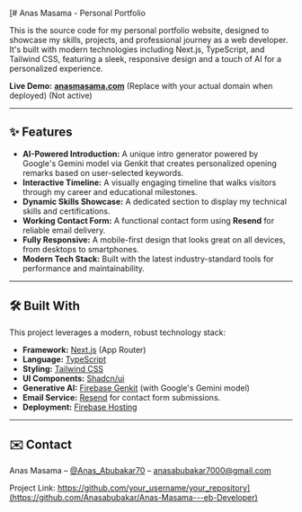 [# Anas Masama - Personal Portfolio

This is the source code for my personal portfolio website, designed to showcase my skills, projects, and professional journey as a web developer. It's built with modern technologies including Next.js, TypeScript, and Tailwind CSS, featuring a sleek, responsive design and a touch of AI for a personalized experience.


**Live Demo:** [**anasmasama.com**](https://anasmasama.com) (Replace with your actual domain when deployed) (Not active)

---

## ✨ Features

*   **AI-Powered Introduction:** A unique intro generator powered by Google's Gemini model via Genkit that creates personalized opening remarks based on user-selected keywords.
*   **Interactive Timeline:** A visually engaging timeline that walks visitors through my career and educational milestones.
*   **Dynamic Skills Showcase:** A dedicated section to display my technical skills and certifications.
*   **Working Contact Form:** A functional contact form using **Resend** for reliable email delivery.
*   **Fully Responsive:** A mobile-first design that looks great on all devices, from desktops to smartphones.
*   **Modern Tech Stack:** Built with the latest industry-standard tools for performance and maintainability.

---

## 🛠️ Built With

This project leverages a modern, robust technology stack:

*   **Framework:** [Next.js](https://nextjs.org/) (App Router)
*   **Language:** [TypeScript](https://www.typescriptlang.org/)
*   **Styling:** [Tailwind CSS](https://tailwindcss.com/)
*   **UI Components:** [Shadcn/ui](https://ui.shadcn.com/)
*   **Generative AI:** [Firebase Genkit](https://firebase.google.com/docs/genkit) (with Google's Gemini model)
*   **Email Service:** [Resend](https://resend.com/) for contact form submissions.
*   **Deployment:** [Firebase Hosting](https://firebase.google.com/docs/hosting)

---


## ✉️ Contact

Anas Masama – [@Anas_Abubakar70](https://twitter.com/Anas_Abubakar70) – anasabubakar7000@gmail.com

Project Link: [https://github.com/your_username/your_repository](https://github.com/Anasabubakar/Anas-Masama---eb-Developer)
](https://9000-firebase-studio-1758216231321.cluster-cbeiita7rbe7iuwhvjs5zww2i4.cloudworkstations.dev)
